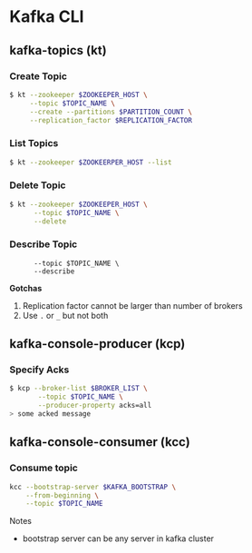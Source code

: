 # Kafka CLI
##  kafka-topics (kt)
### Create Topic
```bash
$ kt --zookeeper $ZOOKEEPER_HOST \
     --topic $TOPIC_NAME \
     --create --partitions $PARTITION_COUNT \
     --replication_factor $REPLICATION_FACTOR
```

### List Topics
```bash
$ kt --zookeeper $ZOOKEERPER_HOST --list
```

### Delete Topic
```bash
$ kt --zookeeper $ZOOKEEPER_HOST \
	  --topic $TOPIC_NAME \
	  --delete
```

### Describe Topic
```bash $ kt --zookeeper $ZOOKEEPER_HOST \
	  --topic $TOPIC_NAME \
	  --describe
```
**Gotchas**
1. Replication factor cannot be larger than number of brokers
2. Use `.` or `_` but not both

## kafka-console-producer (kcp)
### Specify Acks
```bash
$ kcp --broker-list $BROKER_LIST \
	   --topic $TOPIC_NAME \
	   --producer-property acks=all 
> some acked message
```

## kafka-console-consumer (kcc)
### Consume topic
```bash
kcc --bootstrap-server $KAFKA_BOOTSTRAP \
	--from-beginning \
	--topic $TOPIC_NAME
```
Notes

- bootstrap server can be any server in kafka cluster
